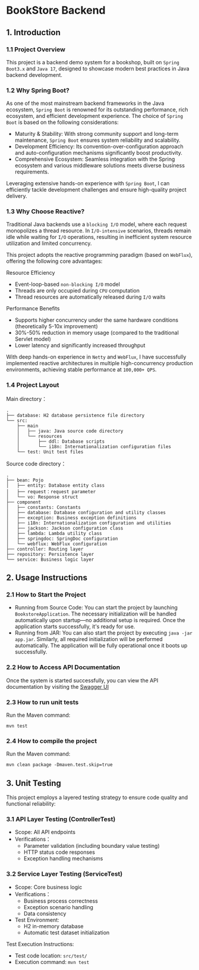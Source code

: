 # BookStore Backend

## 1. Introduction

### 1.1 Project Overview
This project is a backend demo system for a bookshop, built on `Spring Boot3.x` and `Java 17`, designed to showcase modern best practices in Java backend development.

### 1.2 Why Spring Boot?
As one of the most mainstream backend frameworks in the Java ecosystem, `Spring Boot` is renowned for its outstanding performance, rich ecosystem, and efficient development experience. The choice of `Spring Boot` is based on the following considerations:
- Maturity & Stability: With strong community support and long-term maintenance, `Spring Boot` ensures system reliability and scalability.
- Development Efficiency: Its convention-over-configuration approach and auto-configuration mechanisms significantly boost productivity.
- Comprehensive Ecosystem: Seamless integration with the Spring ecosystem and various middleware solutions meets diverse business requirements.

Leveraging extensive hands-on experience with `Spring Boot`, I can efficiently tackle development challenges and ensure high-quality project delivery.

### 1.3 Why Choose Reactive?
Traditional Java backends use a `blocking I/O` model, where each request monopolizes a thread resource. In `I/O-intensive` scenarios, threads remain idle while waiting for `I/O` operations, resulting in inefficient system resource utilization and limited concurrency.

This project adopts the reactive programming paradigm (based on `WebFlux`), offering the following core advantages:

Resource Efficiency
- Event-loop-based `non-blocking I/O` model
- Threads are only occupied during `CPU` computation
- Thread resources are automatically released during `I/O` waits

Performance Benefits
- Supports higher concurrency under the same hardware conditions (theoretically 5-10x improvement)
- 30%-50% reduction in memory usage (compared to the traditional Servlet model)
- Lower latency and significantly increased throughput

With deep hands-on experience in `Netty` and `WebFlux`, I have successfully implemented reactive architectures in multiple high-concurrency production environments, achieving stable performance at `100,000+ QPS`.

### 1.4 Project Layout
Main directory：
```text
.
├── database: H2 database persistence file directory
└── src: 
    ├── main
    │   ├── java: Java source code directory
    │   └── resources
    │       ├── ddl: Database scripts
    │       └── i18n: Internationalization configuration files
    └── test: Unit test files
```

Source code directory：
```text
.
├── bean: Pojo
│   ├── entity: Database entity class
│   ├── request：request parameter
│   └── vo: Response struct
├── component
│   ├── constants: Constants
│   ├── database: Database configuration and utility classes
│   ├── exception: Business exception definitions
│   ├── i18n: Internationalization configuration and utilities
│   ├── jackson: Jackson configuration class
│   ├── lambda: Lambda utility class
│   ├── springdoc: SpringDoc configuration
│   └── webflux: WebFlux configuration
├── controller: Routing layer
├── repository: Persistence layer
└── service: Business logic layer
```

## 2. Usage Instructions

### 2.1 How to Start the Project
- Running from Source Code: You can start the project by launching `BookstoreApplication`. The necessary initialization will be handled automatically upon startup—no additional setup is required. Once the application starts successfully, it's ready for use.
- Running from JAR: You can also start the project by executing `java -jar app.jar`. Similarly, all required initialization will be performed automatically. The application will be fully operational once it boots up successfully.

### 2.2 How to Access API Documentation
Once the system is started successfully, you can view the API documentation by visiting the [Swagger UI](http://localhost:8080/swagger-ui.html)

### 2.3 How to run unit tests

Run the Maven command:

```shell
mvn test
```

### 2.4 How to compile the project

Run the Maven command:
```shell
mvn clean package -Dmaven.test.skip=true
```

## 3. Unit Testing
This project employs a layered testing strategy to ensure code quality and functional reliability:

### 3.1 API Layer Testing (ControllerTest)
- Scope: All API endpoints
- Verifications：
  - Parameter validation (including boundary value testing)
  - HTTP status code responses
  - Exception handling mechanisms

### 3.2 Service Layer Testing (ServiceTest)
- Scope: Core business logic
- Verifications：
  - Business process correctness
  - Exception scenario handling
  - Data consistency
- Test Environment:
  - H2 in-memory database
  - Automatic test dataset initialization

Test Execution Instructions:
- Test code location: `src/test/`
- Execution command: `mvn test`